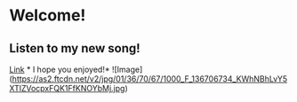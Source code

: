 # Welcome!
## **Listen to my new song!**
[Link]([http://a.com](https://linktr.ee/lindseyrapp?fbclid=PAAaZ391aSzMspKilyhRcQMMWZ8CJBThH0W7Rnar6MZijPf76k4Da4y9U16F4_aem_ATqfncGRL9hWJoXZtVZv0bIictfMpil9fYvOZ14T3D6HR6Qv1R0i3D6rmw14cmD-zUE)https://linktr.ee/lindseyrapp?fbclid=PAAaZ391aSzMspKilyhRcQMMWZ8CJBThH0W7Rnar6MZijPf76k4Da4y9U16F4_aem_ATqfncGRL9hWJoXZtVZv0bIictfMpil9fYvOZ14T3D6HR6Qv1R0i3D6rmw14cmD-zUE)
*
I hope you enjoyed!*
![Image] (https://as2.ftcdn.net/v2/jpg/01/36/70/67/1000_F_136706734_KWhNBhLvY5XTlZVocpxFQK1FfKNOYbMj.jpg)

